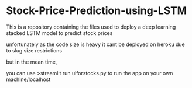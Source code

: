 # Stock-Price-Prediction-using-LSTM
This is a repository containing the files used to deploy a deep learning stacked LSTM model to predict stock prices

unfortunately as the code size is heavy it cant be deployed on heroku due to slug size restrictions

but in the mean time,

you can use >streamlit run uiforstocks.py to run the app on your own machine/localhost

